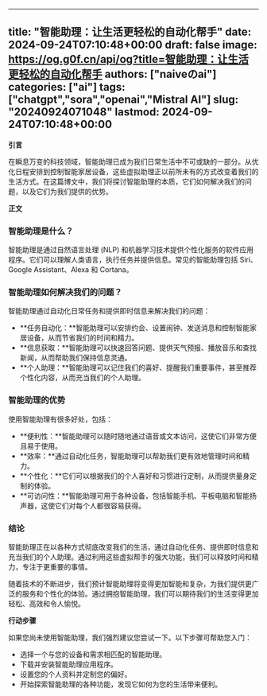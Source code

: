 
---
title: "智能助理：让生活更轻松的自动化帮手"
date: 2024-09-24T07:10:48+00:00
draft: false
image: https://og.g0f.cn/api/og?title=智能助理：让生活更轻松的自动化帮手
authors: ["naiveのai"]
categories: ["ai"]
tags: ["chatgpt","sora","openai","Mistral AI"]
slug: "20240924071048"
lastmod: 2024-09-24T07:10:48+00:00
---
**引言**

在瞬息万变的科技领域，智能助理已成为我们日常生活中不可或缺的一部分。从优化日程安排到控制智能家居设备，这些虚拟助理正以前所未有的方式改变着我们的生活方式。在这篇博文中，我们将探讨智能助理的本质，它们如何解决我们的问题，以及它们为我们提供的优势。

**正文**

### 智能助理是什么？

智能助理是通过自然语言处理 (NLP) 和机器学习技术提供个性化服务的软件应用程序。它们可以理解人类语言，执行任务并提供信息。常见的智能助理包括 Siri、Google Assistant、Alexa 和 Cortana。

### 智能助理如何解决我们的问题？

智能助理通过自动化日常任务和提供即时信息来解决我们的问题：

* **任务自动化：**智能助理可以安排约会、设置闹钟、发送消息和控制智能家居设备，从而节省我们的时间和精力。
* **信息获取：**智能助理可以快速回答问题、提供天气预报、播放音乐和查找新闻，从而帮助我们保持信息灵通。
* **个人助理：**智能助理可以记住我们的喜好、提醒我们重要事件，甚至推荐个性化内容，从而充当我们的个人助理。

### 智能助理的优势

使用智能助理有很多好处，包括：

* **便利性：**智能助理可以随时随地通过语音或文本访问，这使它们非常方便且易于使用。
* **效率：**通过自动化任务，智能助理可以帮助我们更有效地管理时间和精力。
* **个性化：**它们可以根据我们的个人喜好和习惯进行定制，从而提供量身定制的体验。
* **可访问性：**智能助理可用于各种设备，包括智能手机、平板电脑和智能扬声器，这使它们对每个人都很容易获得。

### 结论

智能助理正在以各种方式彻底改变我们的生活，通过自动化任务、提供即时信息和充当我们的个人助理。通过利用这些虚拟帮手的强大功能，我们可以释放时间和精力，专注于更重要的事情。

随着技术的不断进步，我们预计智能助理将变得更加智能和复杂，为我们提供更广泛的服务和个性化的体验。通过拥抱智能助理，我们可以期待我们的生活变得更加轻松、高效和令人愉悦。

**行动步骤**

如果您尚未使用智能助理，我们强烈建议您尝试一下。以下步骤可帮助您入门：

* 选择一个与您的设备和需求相匹配的智能助理。
* 下载并安装智能助理应用程序。
* 设置您的个人资料并定制您的偏好。
* 开始探索智能助理的各种功能，发现它如何为您的生活带来便利。